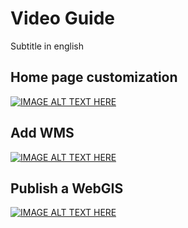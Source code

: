 # Video Guide
Subtitle in english

## Home page customization
[![IMAGE ALT TEXT HERE](https://img.youtube.com/vi/cO6q8Lu7ass/0.jpg)](https://https://youtu.be/cO6q8Lu7ass)

## Add WMS
[![IMAGE ALT TEXT HERE](https://img.youtube.com/vi/GjAJvcnXxHM/0.jpg)](https://https://youtu.be/GjAJvcnXxHM)

## Publish a WebGIS
[![IMAGE ALT TEXT HERE](https://img.youtube.com/vi/RL-CvonagJ4/0.jpg)](https://https://youtu.be/RL-CvonagJ4)
